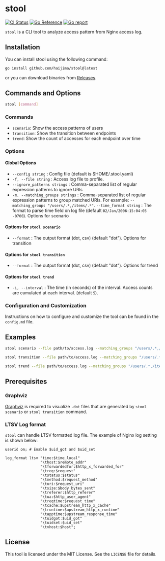 # stool

[![CI Status](https://github.com/haijima/stool/workflows/CI/badge.svg?branch=main)](https://github.com/haijima/stool/actions)
[![Go Reference](https://pkg.go.dev/badge/github.com/haijima/stool.svg)](https://pkg.go.dev/github.com/haijima/stool)
[![Go report](https://goreportcard.com/badge/github.com/haijima/stool)](https://goreportcard.com/report/github.com/haijima/stool)

`stool` is a CLI tool to analyze access pattern from Nginx access log.

## Installation

You can install stool using the following command:

``` sh
go install github.com/haijima/stool@latest
```

or you can download binaries from [Releases](https://github.com/haijima/stool/releases).

## Commands and Options

``` sh
stool [command]
```

### Commands

- `scenario`: Show the access patterns of users
- `transition`: Show the transition between endpoints
- `trend`: Show the count of accesses for each endpoint over time

### Options

#### Global Options

- `--config string` : Config file (default is $HOME/.stool.yaml)
- `-f, --file string` : Access log file to profile.
- `--ignore_patterns strings` : Comma-separated list of regular expression patterns to ignore URIs
- `-m, --matching_groups strings` : Comma-separated list of regular expression patterns to group matched URIs. For
  example: `--matching_groups "/users/.*,/items/.*"`.
  `--time_format string` : The format to parse time field on log file (default `02/Jan/2006:15:04:05 -0700`).
  Options for scenario

#### Options for `stool scenario`

- `--format` : The output format (dot, csv) (default "dot").
  Options for transition

#### Options for `stool transition`

- `--format` : The output format (dot, csv) (default "dot").
  Options for trend

#### Options for `stool trend`

- `-i, --interval` : The time (in seconds) of the interval. Access counts are cumulated at each interval. (default `5`).

### Configuration and Customization

Instructions on how to configure and customize the tool can be found in the `config.md` file.

## Examples

``` sh
stool scenario --file path/to/access.log --matching_groups "/users/.*,/items/.*" --format dot | dot -T svg -o scenario.svg && open scenario.svg

stool transition --file path/to/access.log --matching_groups "/users/.*,/items/.*" --format dot | dot -T svg -o transition.svg && open transition.svg

stool trend --file path/to/access.log --matching_groups "/users/.*,/items/.*" --interval 
```

## Prerequisites

### Graphviz

[Graphviz](https://graphviz.org/) is required to visualize `.dot` files that are generated by `stool scenario`
or `stool transition` command.

### LTSV Log format

`stool` can handle LTSV formatted log file. The example of Nginx log setting is shown below:

```nginx configuration
userid on; # Enable $uid_got and $uid_set

log_format ltsv "time:$time_local"
                "\thost:$remote_addr"
                "\tforwardedfor:$http_x_forwarded_for"
                "\treq:$request"
                "\tstatus:$status"
                "\tmethod:$request_method"
                "\turi:$request_uri"
                "\tsize:$body_bytes_sent"
                "\treferer:$http_referer"
                "\tua:$http_user_agent"
                "\treqtime:$request_time"
                "\tcache:$upstream_http_x_cache"
                "\truntime:$upstream_http_x_runtime"
                "\tapptime:$upstream_response_time"
                "\tuidgot:$uid_got"
                "\tuidset:$uid_set"
                "\tvhost:$host";
```

## License

This tool is licensed under the MIT License. See the `LICENSE` file for details.
